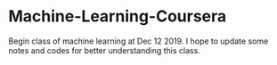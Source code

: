 # Machine-Learning-Coursera
Begin class of machine learning at Dec 12 2019. I hope to update some notes and codes for better understanding this class.
